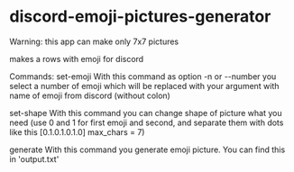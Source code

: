 # discord-emoji-pictures-generator
Warning: this app can make only 7x7 pictures

makes a rows with emoji for discord

Commands:
  set-emoji
  With this command as option -n or --number you select a number of emoji which will be replaced with your argument with name of emoji from discord (without colon)
  
  set-shape
  With this command you can change shape of picture what you need (use 0 and 1 for first emoji and second, and separate them with dots like this [0.1.0.1.0.1.0] max_chars = 7)
  
  generate
  With this command you generate emoji picture. You can find this in 'output.txt'
